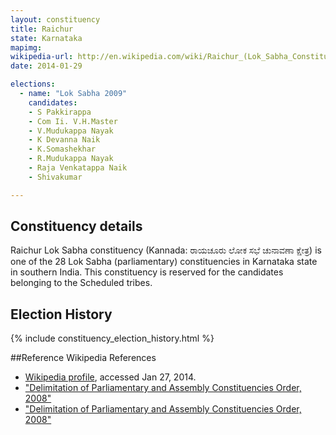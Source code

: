 ```yaml
---
layout: constituency
title: Raichur
state: Karnataka
mapimg: 
wikipedia-url: http://en.wikipedia.com/wiki/Raichur_(Lok_Sabha_Constituency)
date: 2014-01-29

elections: 
  - name: "Lok Sabha 2009"
    candidates: 
    - S Pakkirappa 
    - Com Ii. V.H.Master 
    - V.Mudukappa Nayak 
    - K Devanna Naik 
    - K.Somashekhar 
    - R.Mudukappa Nayak 
    - Raja Venkatappa Naik 
    - Shivakumar 

---
```

## Constituency details
Raichur Lok Sabha constituency (Kannada: ರಾಯಚೂರು ಲೋಕ ಸಭೆ ಚುನಾವಣಾ ಕ್ಷೇತ್ರ) is one of the 28 Lok Sabha (parliamentary) constituencies in Karnataka state in southern India. This constituency is reserved for the candidates belonging to the Scheduled tribes.




## Election History
{% include constituency_election_history.html %}

##Reference
Wikipedia References
- [Wikipedia profile]({{page.profile.wikipedia}}), accessed Jan 27, 2014.
- ["Delimitation of Parliamentary and Assembly Constituencies Order, 2008"][wiki1]
- ["Delimitation of Parliamentary and Assembly Constituencies Order, 2008"][wiki2]

[wiki1]: http://eci.nic.in/eci_main/CurrentElections/CONSOLIDATED_ORDER%20_ECI%20.pdf
[wiki2]: http://eci.nic.in/press/List%20of%20Winning%20Candidated%20Final%20for%2016th%20May.pdf
